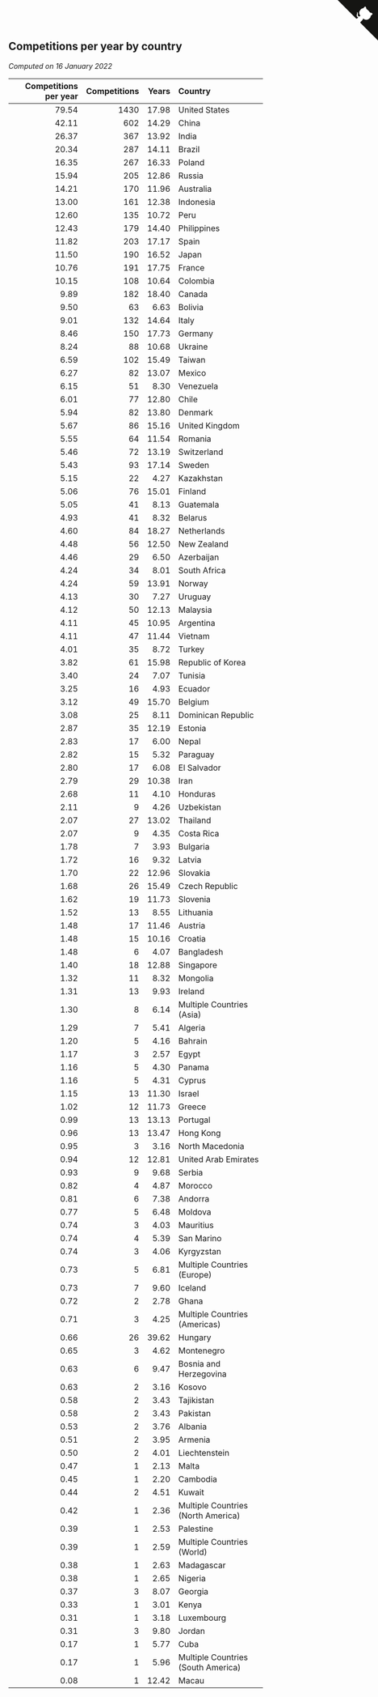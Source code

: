 ## Competitions per year by country

*Computed on 16 January 2022*

| Competitions per year | Competitions | Years | Country |
| ---: | ---: | ---: | :--- |
| 79.54 | 1430 | 17.98 | United States |
| 42.11 | 602 | 14.29 | China |
| 26.37 | 367 | 13.92 | India |
| 20.34 | 287 | 14.11 | Brazil |
| 16.35 | 267 | 16.33 | Poland |
| 15.94 | 205 | 12.86 | Russia |
| 14.21 | 170 | 11.96 | Australia |
| 13.00 | 161 | 12.38 | Indonesia |
| 12.60 | 135 | 10.72 | Peru |
| 12.43 | 179 | 14.40 | Philippines |
| 11.82 | 203 | 17.17 | Spain |
| 11.50 | 190 | 16.52 | Japan |
| 10.76 | 191 | 17.75 | France |
| 10.15 | 108 | 10.64 | Colombia |
| 9.89 | 182 | 18.40 | Canada |
| 9.50 | 63 | 6.63 | Bolivia |
| 9.01 | 132 | 14.64 | Italy |
| 8.46 | 150 | 17.73 | Germany |
| 8.24 | 88 | 10.68 | Ukraine |
| 6.59 | 102 | 15.49 | Taiwan |
| 6.27 | 82 | 13.07 | Mexico |
| 6.15 | 51 | 8.30 | Venezuela |
| 6.01 | 77 | 12.80 | Chile |
| 5.94 | 82 | 13.80 | Denmark |
| 5.67 | 86 | 15.16 | United Kingdom |
| 5.55 | 64 | 11.54 | Romania |
| 5.46 | 72 | 13.19 | Switzerland |
| 5.43 | 93 | 17.14 | Sweden |
| 5.15 | 22 | 4.27 | Kazakhstan |
| 5.06 | 76 | 15.01 | Finland |
| 5.05 | 41 | 8.13 | Guatemala |
| 4.93 | 41 | 8.32 | Belarus |
| 4.60 | 84 | 18.27 | Netherlands |
| 4.48 | 56 | 12.50 | New Zealand |
| 4.46 | 29 | 6.50 | Azerbaijan |
| 4.24 | 34 | 8.01 | South Africa |
| 4.24 | 59 | 13.91 | Norway |
| 4.13 | 30 | 7.27 | Uruguay |
| 4.12 | 50 | 12.13 | Malaysia |
| 4.11 | 45 | 10.95 | Argentina |
| 4.11 | 47 | 11.44 | Vietnam |
| 4.01 | 35 | 8.72 | Turkey |
| 3.82 | 61 | 15.98 | Republic of Korea |
| 3.40 | 24 | 7.07 | Tunisia |
| 3.25 | 16 | 4.93 | Ecuador |
| 3.12 | 49 | 15.70 | Belgium |
| 3.08 | 25 | 8.11 | Dominican Republic |
| 2.87 | 35 | 12.19 | Estonia |
| 2.83 | 17 | 6.00 | Nepal |
| 2.82 | 15 | 5.32 | Paraguay |
| 2.80 | 17 | 6.08 | El Salvador |
| 2.79 | 29 | 10.38 | Iran |
| 2.68 | 11 | 4.10 | Honduras |
| 2.11 | 9 | 4.26 | Uzbekistan |
| 2.07 | 27 | 13.02 | Thailand |
| 2.07 | 9 | 4.35 | Costa Rica |
| 1.78 | 7 | 3.93 | Bulgaria |
| 1.72 | 16 | 9.32 | Latvia |
| 1.70 | 22 | 12.96 | Slovakia |
| 1.68 | 26 | 15.49 | Czech Republic |
| 1.62 | 19 | 11.73 | Slovenia |
| 1.52 | 13 | 8.55 | Lithuania |
| 1.48 | 17 | 11.46 | Austria |
| 1.48 | 15 | 10.16 | Croatia |
| 1.48 | 6 | 4.07 | Bangladesh |
| 1.40 | 18 | 12.88 | Singapore |
| 1.32 | 11 | 8.32 | Mongolia |
| 1.31 | 13 | 9.93 | Ireland |
| 1.30 | 8 | 6.14 | Multiple Countries (Asia) |
| 1.29 | 7 | 5.41 | Algeria |
| 1.20 | 5 | 4.16 | Bahrain |
| 1.17 | 3 | 2.57 | Egypt |
| 1.16 | 5 | 4.30 | Panama |
| 1.16 | 5 | 4.31 | Cyprus |
| 1.15 | 13 | 11.30 | Israel |
| 1.02 | 12 | 11.73 | Greece |
| 0.99 | 13 | 13.13 | Portugal |
| 0.96 | 13 | 13.47 | Hong Kong |
| 0.95 | 3 | 3.16 | North Macedonia |
| 0.94 | 12 | 12.81 | United Arab Emirates |
| 0.93 | 9 | 9.68 | Serbia |
| 0.82 | 4 | 4.87 | Morocco |
| 0.81 | 6 | 7.38 | Andorra |
| 0.77 | 5 | 6.48 | Moldova |
| 0.74 | 3 | 4.03 | Mauritius |
| 0.74 | 4 | 5.39 | San Marino |
| 0.74 | 3 | 4.06 | Kyrgyzstan |
| 0.73 | 5 | 6.81 | Multiple Countries (Europe) |
| 0.73 | 7 | 9.60 | Iceland |
| 0.72 | 2 | 2.78 | Ghana |
| 0.71 | 3 | 4.25 | Multiple Countries (Americas) |
| 0.66 | 26 | 39.62 | Hungary |
| 0.65 | 3 | 4.62 | Montenegro |
| 0.63 | 6 | 9.47 | Bosnia and Herzegovina |
| 0.63 | 2 | 3.16 | Kosovo |
| 0.58 | 2 | 3.43 | Tajikistan |
| 0.58 | 2 | 3.43 | Pakistan |
| 0.53 | 2 | 3.76 | Albania |
| 0.51 | 2 | 3.95 | Armenia |
| 0.50 | 2 | 4.01 | Liechtenstein |
| 0.47 | 1 | 2.13 | Malta |
| 0.45 | 1 | 2.20 | Cambodia |
| 0.44 | 2 | 4.51 | Kuwait |
| 0.42 | 1 | 2.36 | Multiple Countries (North America) |
| 0.39 | 1 | 2.53 | Palestine |
| 0.39 | 1 | 2.59 | Multiple Countries (World) |
| 0.38 | 1 | 2.63 | Madagascar |
| 0.38 | 1 | 2.65 | Nigeria |
| 0.37 | 3 | 8.07 | Georgia |
| 0.33 | 1 | 3.01 | Kenya |
| 0.31 | 1 | 3.18 | Luxembourg |
| 0.31 | 3 | 9.80 | Jordan |
| 0.17 | 1 | 5.77 | Cuba |
| 0.17 | 1 | 5.96 | Multiple Countries (South America) |
| 0.08 | 1 | 12.42 | Macau |


<a href="https://github.com/jonatanklosko/wca_statistics" class="github-corner" aria-label="View source on Github"><svg width="80" height="80" viewBox="0 0 250 250" style="fill:#151513; color:#fff; position: absolute; top: 0; border: 0; right: 0;" aria-hidden="true"><path d="M0,0 L115,115 L130,115 L142,142 L250,250 L250,0 Z"></path><path d="M128.3,109.0 C113.8,99.7 119.0,89.6 119.0,89.6 C122.0,82.7 120.5,78.6 120.5,78.6 C119.2,72.0 123.4,76.3 123.4,76.3 C127.3,80.9 125.5,87.3 125.5,87.3 C122.9,97.6 130.6,101.9 134.4,103.2" fill="currentColor" style="transform-origin: 130px 106px;" class="octo-arm"></path><path d="M115.0,115.0 C114.9,115.1 118.7,116.5 119.8,115.4 L133.7,101.6 C136.9,99.2 139.9,98.4 142.2,98.6 C133.8,88.0 127.5,74.4 143.8,58.0 C148.5,53.4 154.0,51.2 159.7,51.0 C160.3,49.4 163.2,43.6 171.4,40.1 C171.4,40.1 176.1,42.5 178.8,56.2 C183.1,58.6 187.2,61.8 190.9,65.4 C194.5,69.0 197.7,73.2 200.1,77.6 C213.8,80.2 216.3,84.9 216.3,84.9 C212.7,93.1 206.9,96.0 205.4,96.6 C205.1,102.4 203.0,107.8 198.3,112.5 C181.9,128.9 168.3,122.5 157.7,114.1 C157.9,116.9 156.7,120.9 152.7,124.9 L141.0,136.5 C139.8,137.7 141.6,141.9 141.8,141.8 Z" fill="currentColor" class="octo-body"></path></svg></a><style>.github-corner:hover .octo-arm{animation:octocat-wave 560ms ease-in-out}@keyframes octocat-wave{0%,100%{transform:rotate(0)}20%,60%{transform:rotate(-25deg)}40%,80%{transform:rotate(10deg)}}@media (max-width:500px){.github-corner:hover .octo-arm{animation:none}.github-corner .octo-arm{animation:octocat-wave 560ms ease-in-out}}</style>
